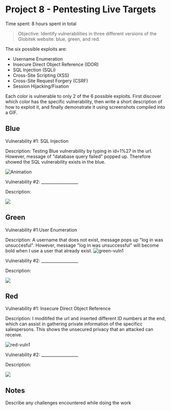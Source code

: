 # Project 8 - Pentesting Live Targets

Time spent: 8 hours spent in total

> Objective: Identify vulnerabilities in three different versions of the Globitek website: blue, green, and red.

The six possible exploits are:

* Username Enumeration
* Insecure Direct Object Reference (IDOR)
* SQL Injection (SQLi)
* Cross-Site Scripting (XSS)
* Cross-Site Request Forgery (CSRF)
* Session Hijacking/Fixation

Each color is vulnerable to only 2 of the 6 possible exploits. First discover which color has the specific vulnerability, then write a short description of how to exploit it, and finally demonstrate it using screenshots compiled into a GIF.

## Blue

Vulnerability #1: SQL Injection

Description: Testing Blue vulnerability by typing in id=1%27 in the url. However, message of "database query failed" popped up. Therefore showed the SQL vulnerability exists in the blue.

![Animation](https://user-images.githubusercontent.com/89667680/140221356-a1eaa62f-a139-484a-b1cb-ac802095a6df.gif)

Vulnerability #2: __________________

Description:

<img src="blue-vuln2.gif">

## Green

Vulnerability #1:User Enumeration

Description: A username that does not exist, message pops up "log in was unsuccesful". However, message "log in was unsuccessful" will become bold when I use a user that already exist. 
![green-vuln1](https://user-images.githubusercontent.com/89667680/140232383-1fe3eacc-fa2f-4c67-ba30-3d2b6cbdc202.gif)

Vulnerability #2: __________________

Description:

<img src="green-vuln2.gif">


## Red

Vulnerability #1: Insecure Direct Object Reference

Description: I moditifed the url and inserted different ID numbers at the end, which can assist in gathering private information of the specificc salespersons. This shows the unsecured privacy that an attacked can receive. 

![red-vuln1](https://user-images.githubusercontent.com/89667680/140252764-17603b01-ed88-4de7-ba67-6a14900ab741.gif)


Vulnerability #2: __________________

Description:

<img src="red-vuln2.gif">


## Notes

Describe any challenges encountered while doing the work
